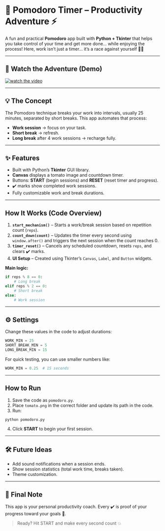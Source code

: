 # 🍅  Pomodoro Timer – Productivity Adventure ⚡

A fun and practical **Pomodoro** app built with **Python + Tkinter** that helps you take control of your time and get more done… while enjoying the process!
Here, work isn’t just a timer… it’s a race against yourself 💪🔥

---

## 🎥 Watch the Adventure (Demo)
[![watch the video ](https://img.youtube.com/vi/pPJfpVvRzWc/maxresdefault.jpg)](https://youtu.be/pPJfpVvRzWc)


---

## 💡 The Concept

The Pomodoro technique breaks your work into intervals, usually 25 minutes, separated by short breaks. This app automates that process:

* **Work session** → focus on your task.
* **Short break** → refresh.
* **Long break** after 4 work sessions → recharge fully.

---

## ✨ Features

* Built with Python’s **Tkinter** GUI library.
* **Canvas** displays a tomato image and countdown timer.
* Buttons: **START** (begin sessions) and **RESET** (reset timer and progress).
* ✔️ marks show completed work sessions.
* Fully customizable work and break durations.

---

## How It Works (Code Overview)

1. **`start_mechanism()`** – Starts a work/break session based on repetition count (`reps`).
2. **`count_down(count)`** – Updates the timer every second using `window.after()` and triggers the next session when the count reaches 0.
3. **`timer_reset()`** – Cancels any scheduled countdown, resets `reps`, and clears ✔️ marks.
4. **UI Setup** – Created using Tkinter’s `Canvas`, `Label`, and `Button` widgets.

**Main logic:**

```python
if reps % 8 == 0:
    # Long break
elif reps % 2 == 0:
    # Short break
else:
    # Work session
```

---

## ⚙️ Settings

Change these values in the code to adjust durations:

```python
WORK_MIN = 25
SHORT_BREAK_MIN = 5
LONG_BREAK_MIN = 15
```

For quick testing, you can use smaller numbers like:

```python
WORK_MIN = 0.25  # 15 seconds
```

---

## How to Run

1. Save the code as `pomodoro.py`.
2. Place `tomato.png` in the correct folder and update its path in the code.
3. Run:

```bash
python pomodoro.py
```

4. Click **START** to begin your first session.

---

## 🛠️ Future Ideas

* Add sound notifications when a session ends.
* Show session statistics (total work time, breaks taken).
* Theme customization.

---

## 🙌 Final Note

This app is your personal productivity coach. Every ✔️ is proof of your progress toward your goals 🎯.

> Ready? Hit START and make every second count 💥
